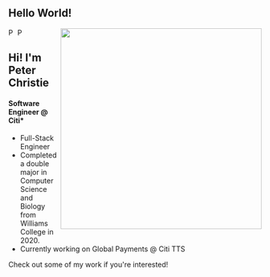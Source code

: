 ## Hello World!

[<img align="right" width="400" src="https://github-readme-stats.vercel.app/api?username=PeterChristie&show_icons=true"/>](https://github.com/PeterChristie/)

<a href="https://www.linkedin.com/in/PeterChristie/">
  <img align="left" alt="Peter's Linkdein" width="15px" src="https://cdn.jsdelivr.net/npm/simple-icons@v3/icons/linkedin.svg" />
</a>
<a href="https://github.com/PeterChristie">
  <img align="left" alt="Peter's Github" width="15px" src="https://cdn.jsdelivr.net/npm/simple-icons@v3/icons/github.svg" />
</a>
<br />


## Hi! I'm Peter Christie
#### Software Engineer @ Citi*
- Full-Stack Engineer
- Completed a double major in Computer Science and Biology from Williams College in 2020.
- Currently working on Global Payments @ Citi TTS

Check out some of my work if you're interested! 

